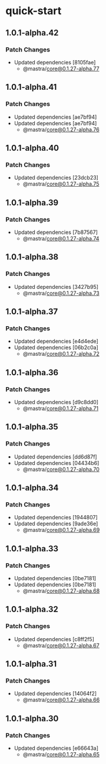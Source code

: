 # quick-start

## 1.0.1-alpha.42

### Patch Changes

- Updated dependencies [8105fae]
  - @mastra/core@0.1.27-alpha.77

## 1.0.1-alpha.41

### Patch Changes

- Updated dependencies [ae7bf94]
- Updated dependencies [ae7bf94]
  - @mastra/core@0.1.27-alpha.76

## 1.0.1-alpha.40

### Patch Changes

- Updated dependencies [23dcb23]
  - @mastra/core@0.1.27-alpha.75

## 1.0.1-alpha.39

### Patch Changes

- Updated dependencies [7b87567]
  - @mastra/core@0.1.27-alpha.74

## 1.0.1-alpha.38

### Patch Changes

- Updated dependencies [3427b95]
  - @mastra/core@0.1.27-alpha.73

## 1.0.1-alpha.37

### Patch Changes

- Updated dependencies [e4d4ede]
- Updated dependencies [06b2c0a]
  - @mastra/core@0.1.27-alpha.72

## 1.0.1-alpha.36

### Patch Changes

- Updated dependencies [d9c8dd0]
  - @mastra/core@0.1.27-alpha.71

## 1.0.1-alpha.35

### Patch Changes

- Updated dependencies [dd6d87f]
- Updated dependencies [04434b6]
  - @mastra/core@0.1.27-alpha.70

## 1.0.1-alpha.34

### Patch Changes

- Updated dependencies [1944807]
- Updated dependencies [9ade36e]
  - @mastra/core@0.1.27-alpha.69

## 1.0.1-alpha.33

### Patch Changes

- Updated dependencies [0be7181]
- Updated dependencies [0be7181]
  - @mastra/core@0.1.27-alpha.68

## 1.0.1-alpha.32

### Patch Changes

- Updated dependencies [c8ff2f5]
  - @mastra/core@0.1.27-alpha.67

## 1.0.1-alpha.31

### Patch Changes

- Updated dependencies [14064f2]
  - @mastra/core@0.1.27-alpha.66

## 1.0.1-alpha.30

### Patch Changes

- Updated dependencies [e66643a]
  - @mastra/core@0.1.27-alpha.65

